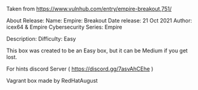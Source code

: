 Taken from https://www.vulnhub.com/entry/empire-breakout,751/ 

About Release:
    Name: Empire: Breakout
    Date release: 21 Oct 2021
    Author: icex64 & Empire Cybersecurity
    Series: Empire

Description:
Difficulty: Easy

This box was created to be an Easy box, but it can be Medium if you get lost.

For hints discord Server ( https://discord.gg/7asvAhCEhe )

Vagrant box made by RedHatAugust
